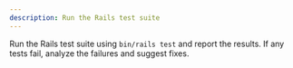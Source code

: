 ```yaml
---
description: Run the Rails test suite
---
```


Run the Rails test suite using `bin/rails test` and report the results. If any tests fail, analyze the failures and suggest fixes.
